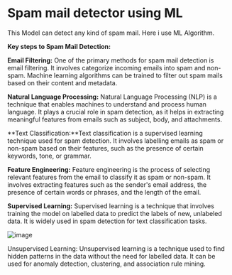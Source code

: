 # Spam mail detector using ML
This Model can detect any kind of spam mail. Here i use ML Algorithm.


**Key steps to Spam Mail Detection:**


**Email Filtering:** One of the primary methods for spam mail detection is email filtering. It involves categorize incoming emails into spam and non-spam. Machine learning algorithms can be trained to filter out spam mails based on their content and metadata.


**Natural Language Processing:** Natural Language Processing (NLP) is a technique that enables machines to understand and process human language. It plays a crucial role in spam detection, as it helps in extracting meaningful features from emails such as subject, body, and attachments.


**Text Classification:**Text classification is a supervised learning technique used for spam detection. It involves labelling emails as spam or non-spam based on their features, such as the presence of certain keywords, tone, or grammar.


**Feature Engineering:** Feature engineering is the process of selecting relevant features from the email to classify it as spam or non-spam. It involves extracting features such as the sender's email address, the presence of certain words or phrases, and the length of the email.


**Supervised Learning:** Supervised learning is a technique that involves training the model on labelled data to predict the labels of new, unlabeled data. It is widely used in spam detection for text classification tasks.




![image](https://github.com/GarangiHemalatha/HEMALATHAGARANGI/assets/139039105/0399b117-498a-4be3-8990-cac8634e0cda)





Unsupervised Learning: Unsupervised learning is a technique used to find hidden patterns in the data without the need for labelled data. It can be used for anomaly detection, clustering, and association rule mining.

